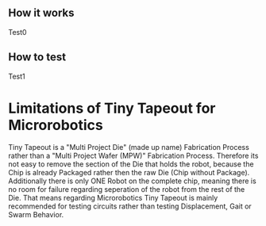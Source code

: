 <!--- Each image must be less than
512 kb in size, and the combined size of all images must be less than 1 MB.
-->

## How it works

Test0

## How to test

Test1

# Limitations of Tiny Tapeout for Microrobotics
Tiny Tapeout is a "Multi Project Die" (made up name) Fabrication Process rather than a "Multi Project Wafer (MPW)" Fabrication Process.
Therefore its not easy to remove the section of the Die that holds the robot, because the Chip is already Packaged rather then the raw Die (Chip without Package). Additionally there is only ONE Robot on the complete chip, meaning there is no room for failure regarding seperation of the robot from the rest of the Die. That means regarding Microrobotics Tiny Tapeout is mainly recommended for testing circuits rather than testing Displacement, Gait or Swarm Behavior. 

